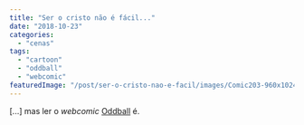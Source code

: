 ```yaml
---
title: "Ser o cristo não é fácil..."
date: "2018-10-23"
categories: 
  - "cenas"
tags: 
  - "cartoon"
  - "oddball"
  - "webcomic"
featuredImage: "/post/ser-o-cristo-nao-e-facil/images/Comic203-960x1024.png"
---
```


\[...\] mas ler o _webcomic_ [Oddball](https://oddball.today/) é.
